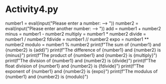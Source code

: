 # Activity4.py
number1 = eval(input("Please enter a number: --> "))
number2 = eval(input("Please enter another number: --> "))
add = number1 + number2
minus = number1 - number2
multiply = number1 * number2
divide = number1 / number2
fdivide = number1 // number2
expo = number1 ** number2
modulo = number1 % number2
print(f"The sum of {number1} and {number2} is {add}")
print(f"The difference of {number1} and {number2} is {minus}")
print(f"The product of {number1} and {number2} is {multiply}")
print(f"The division of {number1} and {number2} is {divide}")
print(f"The float division of {number1} and {number2} is {fdivide}")
print(f"The exponent of {number1} and {number2} is {expo}")
print(f"The modulus of {number1} and {number2} is {modulo}")
